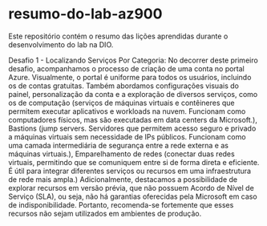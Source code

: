 # resumo-do-lab-az900
Este repositório contém o resumo das lições aprendidas durante o desenvolvimento do lab na DIO.

Desafio 1 - Localizando Serviços Por Categoria: 
No decorrer deste primeiro desafio, acompanhamos o processo de criação de uma conta no portal Azure. Visualmente, o portal é uniforme para todos os usuários, incluindo os de contas gratuitas. Também abordamos configurações visuais do painel, personalização da conta e a exploração de diversos serviços, como os de computação (serviços de máquinas virtuais e contêineres que permitem executar aplicativos e workloads na nuvem. Funcionam como computadores físicos, mas são executadas em data centers da Microsoft.), Bastions (jump servers. Servidores que permitem acesso seguro e privado a máquinas virtuais sem necessidade de IPs públicos. Funcionam como uma camada intermediária de segurança entre a rede externa e as máquinas virtuais.), Emparelhamento de redes (conectar duas redes virtuais, permitindo que se comuniquem entre si de forma direta e eficiente. É útil para integrar diferentes serviços ou recursos em uma infraestrutura de rede mais ampla.)
Adicionalmente, destacamos a possibilidade de explorar recursos em versão prévia, que não possuem Acordo de Nível de Serviço (SLA), ou seja, não há garantias oferecidas pela Microsoft em caso de indisponibilidade. Portanto, recomenda-se fortemente que esses recursos não sejam utilizados em ambientes de produção.


